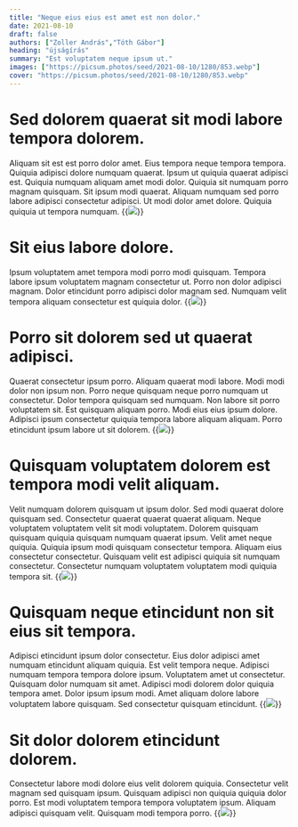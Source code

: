 ```yaml
---
title: "Neque eius eius est amet est non dolor."
date: 2021-08-10
draft: false 
authors: ["Zoller András","Tóth Gábor"]
heading: "újságírás"
summary: "Est voluptatem neque ipsum ut."
images: ["https://picsum.photos/seed/2021-08-10/1280/853.webp"]
cover: "https://picsum.photos/seed/2021-08-10/1280/853.webp"
---
```

# Sed dolorem quaerat sit modi labore tempora dolorem.        
Aliquam sit est est porro dolor amet. Eius tempora neque tempora tempora. Quiquia adipisci dolore numquam quaerat. Ipsum ut quiquia quaerat adipisci est. Quiquia numquam aliquam amet modi dolor. Quiquia sit numquam porro magnam quisquam. Sit ipsum modi quaerat. Aliquam numquam sed porro labore adipisci consectetur adipisci. Ut modi dolor amet dolore. Quiquia quiquia ut tempora numquam.
{{<image src="https://picsum.photos/seed/4402/1280/853.webp">}}
# Sit eius labore dolore.        
Ipsum voluptatem amet tempora modi porro modi quisquam. Tempora labore ipsum voluptatem magnam consectetur ut. Porro non dolor adipisci magnam. Dolor etincidunt porro adipisci dolor magnam sed. Numquam velit tempora aliquam consectetur est quiquia dolor.
{{<image src="https://picsum.photos/seed/4412/1280/853.webp">}}
# Porro sit dolorem sed ut quaerat adipisci.        
Quaerat consectetur ipsum porro. Aliquam quaerat modi labore. Modi modi dolor non ipsum non. Porro neque quisquam neque porro numquam ut consectetur. Dolor tempora quisquam sed numquam. Non labore sit porro voluptatem sit. Est quisquam aliquam porro. Modi eius eius ipsum dolore. Adipisci ipsum consectetur quiquia tempora labore aliquam aliquam. Porro etincidunt ipsum labore ut sit dolorem.
{{<image src="https://picsum.photos/seed/4422/1280/853.webp">}}
# Quisquam voluptatem dolorem est tempora modi velit aliquam.        
Velit numquam dolorem quisquam ut ipsum dolor. Sed modi quaerat dolore quisquam sed. Consectetur quaerat quaerat quaerat aliquam. Neque voluptatem voluptatem velit sit modi voluptatem. Dolorem quisquam quisquam quiquia quisquam numquam quaerat ipsum. Velit amet neque quiquia. Quiquia ipsum modi quisquam consectetur tempora. Aliquam eius consectetur consectetur. Quisquam velit est adipisci quiquia sit numquam consectetur. Consectetur numquam voluptatem voluptatem modi quiquia tempora sit.
{{<image src="https://picsum.photos/seed/4432/1280/853.webp">}}
# Quisquam neque etincidunt non sit eius sit tempora.        
Adipisci etincidunt ipsum dolor consectetur. Eius dolor adipisci amet numquam etincidunt aliquam quiquia. Est velit tempora neque. Adipisci numquam tempora tempora dolore ipsum. Voluptatem amet ut consectetur. Quisquam dolor numquam sit amet. Adipisci modi dolorem dolor quiquia tempora amet. Dolor ipsum ipsum modi. Amet aliquam dolore labore voluptatem labore quisquam. Sed consectetur quisquam etincidunt.
{{<image src="https://picsum.photos/seed/4442/1280/853.webp">}}
# Sit dolor dolorem etincidunt dolorem.        
Consectetur labore modi dolore eius velit dolorem quiquia. Consectetur velit magnam sed quisquam ipsum. Quisquam adipisci non quiquia quiquia dolor porro. Est modi voluptatem tempora tempora voluptatem ipsum. Aliquam adipisci quisquam velit. Quisquam modi tempora porro.
{{<image src="https://picsum.photos/seed/4452/1280/853.webp">}}

